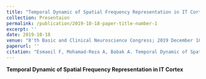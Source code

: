 ```yaml
---
title: "Temporal Dynamic of Spatial Frequency Representation in IT Cortex"
collection: Presentaion
permalink: /publication/2019-10-18-paper-title-number-1
excerpt: ''
date: 2019-10-18
venue: "8'th Basic and Clinical Neuroscience Congress; 2019 December 18-20; Iran University of Medical Sciences, Tehran, Iran"
paperurl: ''
citation: "Esmaeil F, Mohamad-Reza A, Babak A. Temporal Dynamic of Spatial Frequency Representation in IT Cortex. Poster presented at: 8'th Basic and Clinical Neuroscience Congress; 2019 December 18-20; Iran University of Medical Sciences, Tehran, Iran"
---
```


**Temporal Dynamic of Spatial Frequency Representation in IT Cortex**



